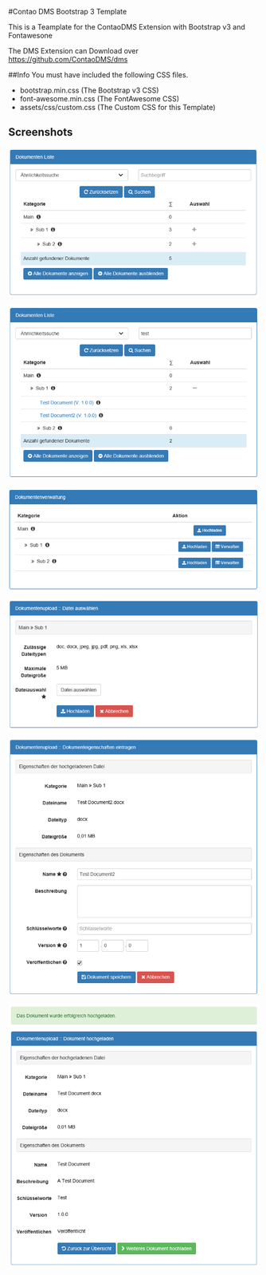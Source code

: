 #Contao DMS Bootstrap 3 Template

This is a Teamplate for the ContaoDMS Extension with Bootstrap v3 and Fontawesone

The DMS Extension can Download over https://github.com/ContaoDMS/dms

##Info
You must have included the following CSS files.
* bootstrap.min.css (The Bootstrap v3 CSS)
* font-awesome.min.css (The FontAwesome CSS)
* assets/css/custom.css (The Custom CSS for this Template)

Screenshots
-----------

![Screenshot: DMS List](https://github.com/Shinak/ContaoDMS_B3_Template/blob/master/doku/dms_list.png)

![Screenshot: DMS Search](https://github.com/Shinak/ContaoDMS_B3_Template/blob/master/doku/dms_search.png)

![Screenshot: DMS Manage Main](https://github.com/Shinak/ContaoDMS_B3_Template/blob/master/doku/dms_edit_main.png)

![Screenshot: DMS Upload](https://github.com/Shinak/ContaoDMS_B3_Template/blob/master/doku/dms_upload.png)

![Screenshot: DMS Upload Property](https://github.com/Shinak/ContaoDMS_B3_Template/blob/master/doku/dms_upload_property.png)

![Screenshot: DMS Upload Success](https://github.com/Shinak/ContaoDMS_B3_Template/blob/master/doku/dms_upload_success.png)
